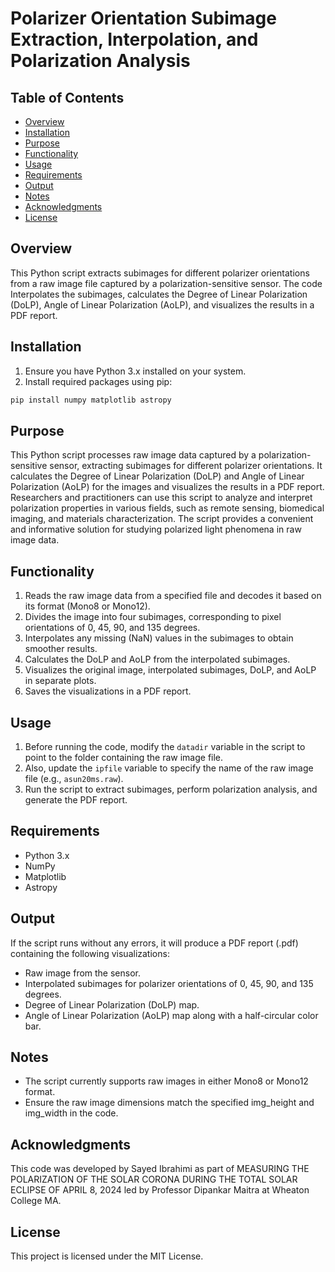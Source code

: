 # Polarizer Orientation Subimage Extraction, Interpolation, and Polarization Analysis

## Table of Contents

* [Overview](#overview)
* [Installation](#installation)
* [Purpose](#purpose)
* [Functionality](#functionality)
* [Usage](#usage)
* [Requirements](#requirements)
* [Output](#output)
* [Notes](#notes)
* [Acknowledgments](#acknowledgments)
* [License](#license)

## Overview

This Python script extracts subimages for different polarizer orientations from a raw image file captured by a polarization-sensitive sensor. The code Interpolates the subimages, calculates the Degree of Linear Polarization (DoLP), Angle of Linear Polarization (AoLP), and visualizes the results in a PDF report.

## Installation

1. Ensure you have Python 3.x installed on your system.
2. Install required packages using pip:

```bash
pip install numpy matplotlib astropy
```

## Purpose

This Python script processes raw image data captured by a polarization-sensitive sensor, extracting subimages for different polarizer orientations. It calculates the Degree of Linear Polarization (DoLP) and Angle of Linear Polarization (AoLP) for the images and visualizes the results in a PDF report. Researchers and practitioners can use this script to analyze and interpret polarization properties in various fields, such as remote sensing, biomedical imaging, and materials characterization. The script provides a convenient and informative solution for studying polarized light phenomena in raw image data.

## Functionality

1. Reads the raw image data from a specified file and decodes it based on its format (Mono8 or Mono12).
2. Divides the image into four subimages, corresponding to pixel orientations of 0, 45, 90, and 135 degrees.
3. Interpolates any missing (NaN) values in the subimages to obtain smoother results.
4. Calculates the DoLP and AoLP from the interpolated subimages.
5. Visualizes the original image, interpolated subimages, DoLP, and AoLP in separate plots.
6. Saves the visualizations in a PDF report.

## Usage

1. Before running the code, modify the `datadir` variable in the script to point to the folder containing the raw image file.
2. Also, update the `ipfile` variable to specify the name of the raw image file (e.g., `asun20ms.raw`).
3. Run the script to extract subimages, perform polarization analysis, and generate the PDF report.

## Requirements

- Python 3.x
- NumPy
- Matplotlib
- Astropy


## Output

If the script runs without any errors, it will produce a PDF report (<ipfile>.pdf) containing the following visualizations:

* Raw image from the sensor.
* Interpolated subimages for polarizer orientations of 0, 45, 90, and 135 degrees.
* Degree of Linear Polarization (DoLP) map.
* Angle of Linear Polarization (AoLP) map along with a half-circular color bar.

## Notes

* The script currently supports raw images in either Mono8 or Mono12 format.
* Ensure the raw image dimensions match the specified img_height and img_width in the code.

## Acknowledgments

This code was developed by Sayed Ibrahimi as part of MEASURING THE POLARIZATION OF THE SOLAR CORONA
DURING THE TOTAL SOLAR ECLIPSE OF APRIL 8, 2024 led by Professor Dipankar Maitra at Wheaton College MA.

## License

This project is licensed under the MIT License.
